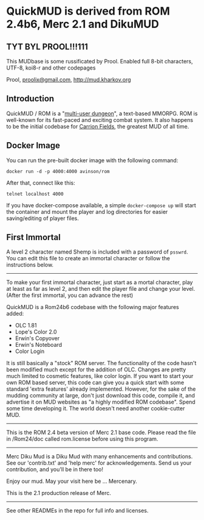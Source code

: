 QuickMUD is derived from ROM 2.4b6, Merc 2.1 and DikuMUD
==============

## TYT BYL PROOL!!!111

This MUDbase is some russificated by Prool.
Enabled full 8-bit characters, UTF-8, koi8-r and other codepages

Prool, proolix@gmail.com, http://mud.kharkov.org

## Introduction

QuickMUD / ROM is a "[multi-user dungeon](https://en.wikipedia.org/wiki/MUD)", a text-based MMORPG. ROM is well-known for its fast-paced and exciting combat system. It also happens to be the initial codebase for [Carrion Fields](http://www.carrionfields.net/), the greatest MUD of all time.

## Docker Image

You can run the pre-built docker image with the following command:

```docker run -d -p 4000:4000 avinson/rom```

After that, connect like this:

```telnet localhost 4000```

If you have docker-compose available, a simple `docker-compose up` will start the
container and mount the player and log directories for easier saving/editing of
player files.

## First Immortal

A level 2 character named Shemp is included with a password of `psswrd`. You
can edit this file to create an immortal character or follow the instructions
below.

-----

To make your first immortal character, just start as a mortal
character, play at least as far as level 2, and then edit the
player file and change your level.  (After the first immortal,
you can advance the rest)

QuickMUD is a Rom24b6 codebase with the following major features added:

* OLC 1.81
* Lope's Color 2.0
* Erwin's Copyover
* Erwin's Noteboard
* Color Login

It is still basically a "stock" ROM server.  The  functionality  of the
code hasn't been modified much except for the addition of  OLC. Changes
are pretty much limited to cosmetic features, like color login.  If you
want to start your own ROM based server, this code can give you a quick
start with some standard 'extra features' already implemented. However,
for the sake of the mudding community at  large,  don't  just  download
this code, compile it, and advertise it on MUD websites  as  "a  highly
modified  ROM  codebase".  Spend  some  time  developing  it. The world
doesn't need another cookie-cutter MUD.

-----

This is the ROM 2.4 beta version of Merc 2.1 base code.
Please read the file in /Rom24/doc called rom.license before using
this program.

-----

Merc Diku Mud is a Diku Mud with many enhancements and contributions.  See our
'contrib.txt' and 'help merc' for acknowledgements.  Send us your contribution,
and you'll be in there too!

Enjoy our mud.  May your visit here be ... Mercenary.

This is the 2.1 production release of Merc.

-----

See other READMEs in the repo for full info and licenses.
